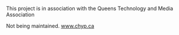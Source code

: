 This project is in association with the Queens Technology and Media Association

Not being maintained. 
www.chyp.ca
